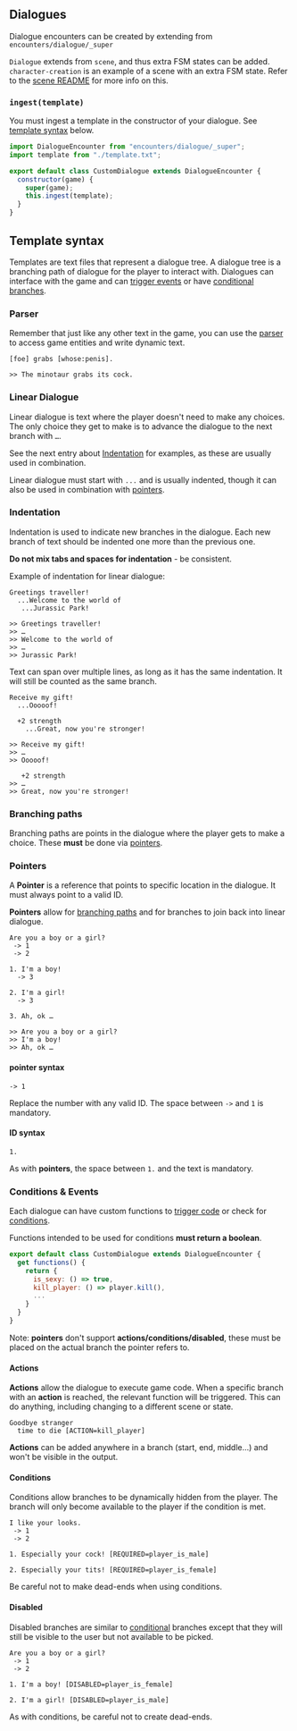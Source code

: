 ## Dialogues

Dialogue encounters can be created by extending from `encounters/dialogue/_super`

`Dialogue` extends from `scene`, and thus extra FSM states can be added. `character-creation` is an example of a scene with an extra FSM state.
Refer to the [scene README](../../scenes/README.md) for more info on this.

### `ingest(template)`

You must ingest a template in the constructor of your dialogue.
See [template syntax](#template-syntax) below.

```js
import DialogueEncounter from "encounters/dialogue/_super";
import template from "./template.txt";

export default class CustomDialogue extends DialogueEncounter {
  constructor(game) {
    super(game);
    this.ingest(template);
  }
}
```

## Template syntax

Templates are text files that represent a dialogue tree. A dialogue tree is a branching path of dialogue for the player to interact with. Dialogues can interface with the game and can [trigger events](#actions) or have [conditional branches](#conditions).

### Parser

Remember that just like any other text in the game, you can use the [parser](../../../PARSER.md) to access game entities and write dynamic text.

```
[foe] grabs [whose:penis].
```

```
>> The minotaur grabs its cock.
```

### Linear Dialogue

Linear dialogue is text where the player doesn't need to make any choices. The only choice they get to make is to advance the dialogue to the next branch with `…`.

See the next entry about [Indentation](#indentation) for examples, as these are usually used in combination.

Linear dialogue must start with `...` and is usually indented, though it can also be used in combination with [pointers](#pointers).

### Indentation

Indentation is used to indicate new branches in the dialogue. Each new branch of text should be indented one more than the previous one.

**Do not mix tabs and spaces for indentation** - be consistent.

Example of indentation for linear dialogue:

```
Greetings traveller!
  ...Welcome to the world of
   ...Jurassic Park!
```

```
>> Greetings traveller!
>> …
>> Welcome to the world of
>> …
>> Jurassic Park!
```

Text can span over multiple lines, as long as it has the same indentation. It will still be counted as the same branch.

```
Receive my gift!
  ...Ooooof!

  +2 strength
    ...Great, now you're stronger!
```

```
>> Receive my gift!
>> …
>> Ooooof!

   +2 strength
>> …
>> Great, now you're stronger!
```

### Branching paths

Branching paths are points in the dialogue where the player gets to make a choice. These **must** be done via [pointers](#pointers).

### Pointers

A **Pointer** is a reference that points to specific location in the dialogue. It must always point to a valid ID.

**Pointers** allow for [branching paths](#branching-paths) and for branches to join back into linear dialogue.

```
Are you a boy or a girl?
 -> 1
 -> 2

1. I'm a boy!
  -> 3

2. I'm a girl!
  -> 3

3. Ah, ok …
```

```
>> Are you a boy or a girl?
>> I'm a boy!
>> Ah, ok …
```

#### pointer syntax

`-> 1`

Replace the number with any valid ID. The space between `->` and `1` is mandatory.

#### ID syntax

`1.`

As with **pointers**, the space between `1.` and the text is mandatory.

### Conditions & Events

Each dialogue can have custom functions to [trigger code](#actions) or check for [conditions](#conditions).

Functions intended to be used for conditions **must return a boolean**.

```js
export default class CustomDialogue extends DialogueEncounter {
  get functions() {
    return {
      is_sexy: () => true,
      kill_player: () => player.kill(),
      ...
    }
  }
}
```

Note: **pointers** don't support **actions/conditions/disabled**, these must be placed on the actual branch the pointer refers to.

#### Actions

**Actions** allow the dialogue to execute game code. When a specific branch with an **action** is reached, the relevant function will be triggered. This can do anything, including changing to a different scene or state.

```
Goodbye stranger
  time to die [ACTION=kill_player]
```

**Actions** can be added anywhere in a branch (start, end, middle...) and won't be visible in the output.

#### Conditions

Conditions allow branches to be dynamically hidden from the player. The branch will only become available to the player if the condition is met.

```
I like your looks.
 -> 1
 -> 2

1. Especially your cock! [REQUIRED=player_is_male]

2. Especially your tits! [REQUIRED=player_is_female]
```

Be careful not to make dead-ends when using conditions.

#### Disabled

Disabled branches are similar to [conditional](#conditions) branches except that they will still be visible to the user but not available to be picked.

```
Are you a boy or a girl?
 -> 1
 -> 2

1. I'm a boy! [DISABLED=player_is_female]

2. I'm a girl! [DISABLED=player_is_male]
```

As with conditions, be careful not to create dead-ends.
